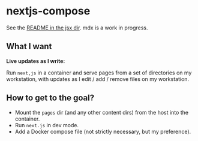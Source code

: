 # nextjs-compose

See the [README in the jsx dir](https://github.com/DanRoscigno/nextjs-compose/blob/main/jsx/README.md).  mdx is a work in progress.

## What I want

**Live updates as I write:**

Run `next,js` in a container and serve pages from a set of directories
on my workstation, with updates as I edit / add / remove
files on my workstation.

## How to get to the goal?
- Mount the `pages` dir (and any other content dirs) from the host into
the container.
- Run `next.js` in dev mode.
- Add a Docker compose file (not strictly necessary, but my
preference).

